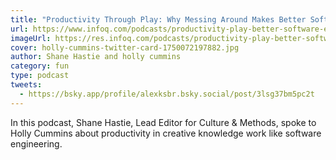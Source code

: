 ```yaml
---
title: "Productivity Through Play: Why Messing Around Makes Better Software Engineers "
url: https://www.infoq.com/podcasts/productivity-play-better-software-engineers/
imageUrl: https://res.infoq.com/podcasts/productivity-play-better-software-engineers/en/card_header_image/holly-cummins-twitter-card-1750072197882.jpg
cover: holly-cummins-twitter-card-1750072197882.jpg
author: Shane Hastie and holly cummins
category: fun
type: podcast
tweets:
  - https://bsky.app/profile/alexksbr.bsky.social/post/3lsg37bm5pc2t
---
```


In this podcast, Shane Hastie, Lead Editor for Culture & Methods, spoke to Holly Cummins about productivity in creative
knowledge work like software engineering.